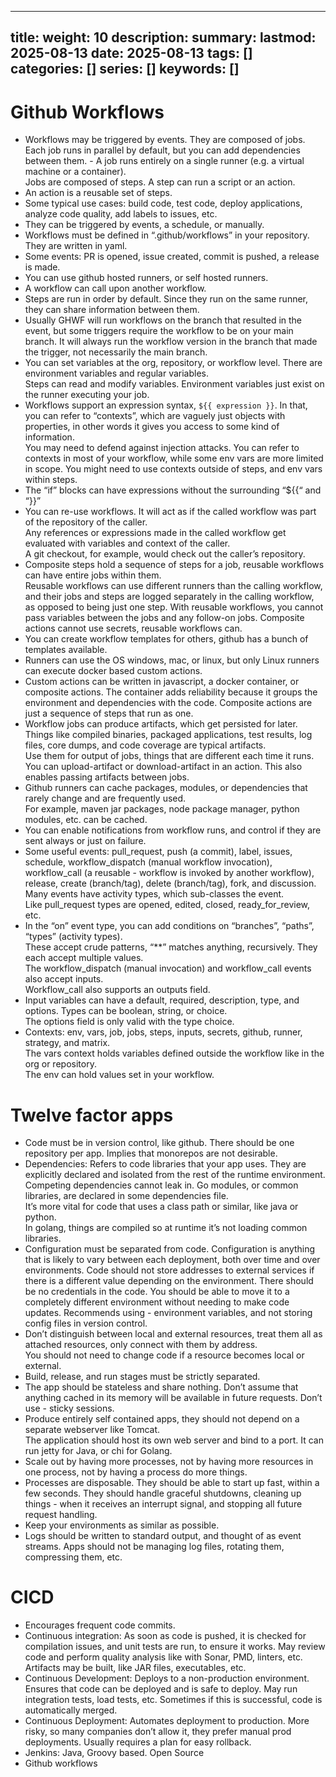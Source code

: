 
---
title: 
weight: 10
description: 
summary: 
lastmod: 2025-08-13
date: 2025-08-13
tags: []
categories: []
series: []
keywords: []
---

# Github Workflows

- Workflows may be triggered by events.  They are composed of jobs.  Each job runs in parallel by default, but you can 
  add dependencies between them.  - A job runs entirely on a single runner (e.g. a virtual machine or a container).  
  Jobs are composed of steps.  A step can run a script or an action.
- An action is a reusable set of steps.
- Some typical use cases: build code, test code, deploy applications, analyze code quality, add labels to issues, etc.
- They can be triggered by events, a schedule, or manually.
- Workflows must be defined in “.github/workflows” in your repository.  They are written in yaml.
- Some events: PR is opened, issue created, commit is pushed, a release is made.
- You can use github hosted runners, or self hosted runners.
- A workflow can call upon another workflow.
- Steps are run in order by default.  Since they run on the same runner, they can share information between them.
- Usually GHWF will run workflows on the branch that resulted in the event, but some triggers require the workflow 
  to be on your main branch.  It will always run the workflow version in the branch that made the trigger, 
  not necessarily the main branch.
- You can set variables at the org, repository, or workflow level.  There are environment variables and regular variables.  
  Steps can read and modify variables.  Environment variables just exist on the runner executing your job.
- Workflows support an expression syntax, `${{ expression }}`.  In that, you can refer to “contexts”, 
  which are vaguely just objects with properties, in other words it gives you access to some kind of information.  
  You may need to defend against injection attacks.  You can refer to contexts in most of your workflow, 
  while some env vars are more limited in scope.  You might need to use contexts outside of steps, and env vars within steps.
- The “if” blocks can have expressions without the surrounding “${{“ and “}}”
- You can re-use workflows.  It will act as if the called workflow was part of the repository of the caller.  
  Any references or expressions made in the called workflow get evaluated with variables and context of the caller.  
  A git checkout, for example, would check out the caller’s repository.
- Composite steps hold a sequence of steps for a job, reusable workflows can have entire jobs within them.  
  Reusable workflows can use different runners than the calling workflow, and their jobs and steps are 
  logged separately in the calling workflow, as opposed to being just one step.  With reusable workflows, 
  you cannot pass variables between the jobs and any follow-on jobs.  Composite actions cannot use secrets, reusable workflows can.
- You can create workflow templates for others, github has a bunch of templates available.
- Runners can use the OS windows, mac, or linux, but only Linux runners can execute docker based custom actions.
- Custom actions can be written in javascript, a docker container, or composite actions.  The container adds reliability 
  because it groups the environment and dependencies with the code.  Composite actions are just a sequence of steps that run as one.
- Workflow jobs can produce artifacts, which get persisted for later.  Things like compiled binaries, 
  packaged applications, test results, log files, core dumps, and code coverage are typical artifacts.  
  Use them for output of jobs, things that are different each time it runs.  
  You can upload-artifact or download-artifact in an action.  This also enables passing artifacts between jobs.
- Github runners can cache packages, modules, or dependencies that rarely change and are frequently used.  
  For example, maven jar packages, node package manager, python modules, etc. can be cached.
- You can enable notifications from workflow runs, and control if they are sent always or just on failure.
- Some useful events: pull_request, push (a commit), label, issues, schedule, workflow_dispatch (manual workflow invocation), 
  workflow_call (a reusable - workflow is invoked by another workflow), release, create (branch/tag), delete (branch/tag), 
  fork, and discussion.  Many events have activity types, which sub-classes the event.  
  Like pull_request types are opened, edited, closed, ready_for_review, etc.
- In the “on” event type, you can add conditions on “branches”, “paths”, “types” (activity types).  
  These accept crude patterns, “**” matches anything, recursively.  They each accept multiple values.  
  The workflow_dispatch (manual invocation) and workflow_call events also accept inputs.  
  Workflow_call also supports an outputs field.
- Input variables can have a default, required, description, type, and options.  Types can be boolean, string, or choice.  
  The options field is only valid with the type choice.
- Contexts: env, vars, job, jobs, steps, inputs, secrets, github, runner, strategy, and matrix.  
  The vars context holds variables defined outside the workflow like in the org or repository.  
  The env can hold values set in your workflow.

# Twelve factor apps

- Code must be in version control, like github.  There should be one repository per app.  Implies that monorepos are not desirable.
- Dependencies: Refers to code libraries that your app uses.  They are explicitly declared and isolated from the rest of 
  the runtime environment.  Competing dependencies cannot leak in.  Go modules, or common libraries, are declared in some dependencies file.  
  It’s more vital for code that uses a class path or similar, like java or python.  
  In golang, things are compiled so at runtime it’s not loading common libraries.
- Configuration must be separated from code.  Configuration is anything that is likely to vary between each deployment, 
  both over time and over environments.  Code should not store addresses to external services if there is a different
  value depending on the environment.  There should be no credentials in the code.  You should be able to move it to a 
  completely different environment without needing to make code updates.  Recommends using - environment variables, 
  and not storing config files in version control.
- Don’t distinguish between local and external resources, treat them all as attached resources, only connect with them by address.  
  You should not need to change code if a resource becomes local or external.
- Build, release, and run stages must be strictly separated.
- The app should be stateless and share nothing.  Don’t assume that anything cached in its memory will be available in future requests.  Don’t use - sticky sessions.
- Produce entirely self contained apps, they should not depend on a separate webserver like Tomcat.  
  The application should host its own web server and bind to a port.  It can run jetty for Java, or chi for Golang.
- Scale out by having more processes, not by having more resources in one process, not by having a process do more things.
- Processes are disposable.  They should be able to start up fast, within a few seconds.  They should handle graceful shutdowns, cleaning up things - when it receives an interrupt signal, and stopping all future request handling.
- Keep your environments as similar as possible.
- Logs should be written to standard output, and thought of as event streams.  Apps should not be managing log files, rotating them, compressing them, etc.

# CICD

- Encourages frequent code commits.
- Continuous integration: As soon as code is pushed, it is checked for compilation issues, 
  and unit tests are run, to ensure it works.  May review code and perform quality analysis 
  like with Sonar, PMD, linters, etc.  Artifacts may be built, like JAR files, executables, etc.
- Continuous Development: Deploys to a non-production environment.  Ensures that code can be deployed and is safe to deploy. 
  May run integration tests, load tests, etc.  Sometimes if this is successful, code is automatically merged.
- Continuous Deployment: Automates deployment to production.  More risky, so many companies don’t allow it,
  they prefer manual prod deployments.  Usually requires a plan for easy rollback.
- Jenkins: Java, Groovy based.  Open Source
- Github workflows
